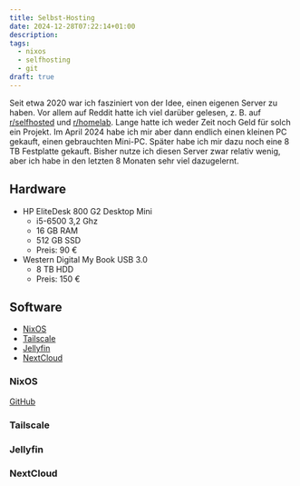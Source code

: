```yaml
---
title: Selbst-Hosting
date: 2024-12-28T07:22:14+01:00
description:
tags:
  - nixos
  - selfhosting
  - git
draft: true
---
```


Seit etwa 2020 war ich fasziniert von der Idee, einen eigenen Server zu haben. Vor allem auf Reddit hatte ich viel darüber gelesen, z. B. auf [r/selfhosted](https://www.reddit.com/r/selfhosted) und [r/homelab](https://www.reddit.com/r/homelab). Lange hatte ich weder Zeit noch Geld für solch ein Projekt. Im April 2024 habe ich mir aber dann endlich einen kleinen PC gekauft, einen gebrauchten Mini-PC. Später habe ich mir dazu noch eine 8 TB Festplatte gekauft. Bisher nutze ich diesen Server zwar relativ wenig, aber ich habe in den letzten 8 Monaten sehr viel dazugelernt.

## Hardware

- HP EliteDesk 800 G2 Desktop Mini
  - i5-6500 3,2 Ghz
  - 16 GB RAM
  - 512 GB SSD
  - Preis: 90 €
- Western Digital My Book USB 3.0
  - 8 TB HDD
  - Preis: 150 €

## Software

- [NixOS](#nixos)
- [Tailscale](#tailscale)
- [Jellyfin](#jellyfin)
- [NextCloud](#nextcloud)

### NixOS

[GitHub](https://github.com/jukremer/nix-config)

### Tailscale

### Jellyfin

### NextCloud
